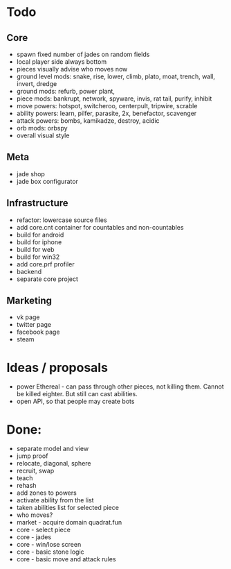 # Todo

## Core
- spawn fixed number of jades on random fields
- local player side always bottom
- pieces visually advise who moves now
- ground level mods: snake, rise, lower, climb, plato, moat, trench, wall, invert, dredge
- ground mods:       refurb, power plant, 
- piece mods:        bankrupt, network, spyware, invis, rat tail, purify, inhibit
- move powers:       hotspot, switcheroo, centerpult, tripwire, scrable
- ability powers:    learn, pilfer, parasite, 2x, benefactor, scavenger
- attack powers:     bombs, kamikadze, destroy, acidic
- orb mods:          orbspy
- overall visual style

## Meta
- jade shop
- jade box configurator

## Infrastructure
- refactor: lowercase source files
- add core.cnt container for countables and non-countables
- build for android
- build for iphone
- build for web
- build for win32
- add core.prf profiler
- backend
- separate core project

## Marketing
- vk page
- twitter page
- facebook page
- steam

# Ideas / proposals
- power Ethereal - can pass through other pieces, not killing them. Cannot be killed eighter. But still can cast abilities.
- open API, so that people may create bots

# Done:
- separate model and view
- jump proof
- relocate, diagonal, sphere
- recruit, swap
- teach
- rehash
- add zones to powers
- activate ability from the list
- taken abilities list for selected piece
- who moves?
- market - acquire domain quadrat.fun
- core - select piece
- core - jades
- core - win/lose screen
- core - basic stone logic
- core - basic move and attack rules